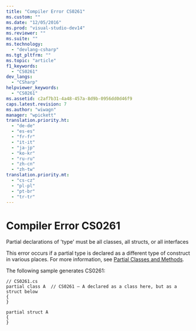 ```yaml
---
title: "Compiler Error CS0261"
ms.custom: ""
ms.date: "12/05/2016"
ms.prod: "visual-studio-dev14"
ms.reviewer: ""
ms.suite: ""
ms.technology: 
  - "devlang-csharp"
ms.tgt_pltfrm: ""
ms.topic: "article"
f1_keywords: 
  - "CS0261"
dev_langs: 
  - "CSharp"
helpviewer_keywords: 
  - "CS0261"
ms.assetid: c2af7b31-4a48-457a-8d9b-0956dd0d46f9
caps.latest.revision: 7
ms.author: "wiwagn"
manager: "wpickett"
translation.priority.ht: 
  - "de-de"
  - "es-es"
  - "fr-fr"
  - "it-it"
  - "ja-jp"
  - "ko-kr"
  - "ru-ru"
  - "zh-cn"
  - "zh-tw"
translation.priority.mt: 
  - "cs-cz"
  - "pl-pl"
  - "pt-br"
  - "tr-tr"
---
```

# Compiler Error CS0261
Partial declarations of 'type' must be all classes, all structs, or all interfaces  
  
 This error occurs if a partial type is declared as a different type of construct in various places. For more information, see [Partial Classes and Methods](../Topic/Partial%20Classes%20and%20Methods%20\(C%23%20Programming%20Guide\).md).  
  
 The following sample generates CS0261:  
  
```  
// CS0261.cs  
partial class A  // CS0261 – A declared as a class here, but as a struct below  
{  
}  
  
partial struct A  
{  
}  
```